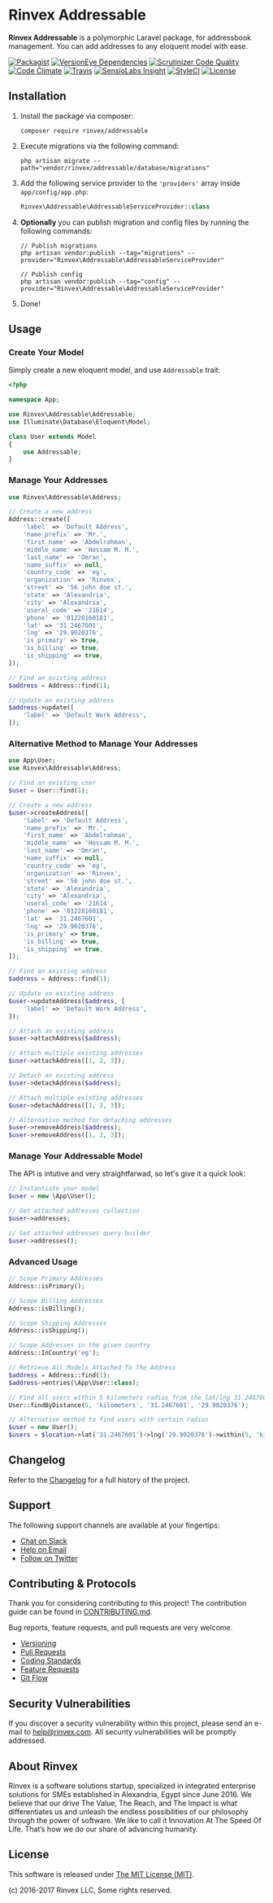 # Rinvex Addressable

**Rinvex Addressable** is a polymorphic Laravel package, for addressbook management. You can add addresses to any eloquent model with ease.

[![Packagist](https://img.shields.io/packagist/v/rinvex/addressable.svg?label=Packagist&style=flat-square)](https://packagist.org/packages/rinvex/addressable)
[![VersionEye Dependencies](https://img.shields.io/versioneye/d/php/rinvex:addressable.svg?label=Dependencies&style=flat-square)](https://www.versioneye.com/php/rinvex:addressable/)
[![Scrutinizer Code Quality](https://img.shields.io/scrutinizer/g/rinvex/addressable.svg?label=Scrutinizer&style=flat-square)](https://scrutinizer-ci.com/g/rinvex/addressable/)
[![Code Climate](https://img.shields.io/codeclimate/github/rinvex/addressable.svg?label=CodeClimate&style=flat-square)](https://codeclimate.com/github/rinvex/addressable)
[![Travis](https://img.shields.io/travis/rinvex/addressable.svg?label=TravisCI&style=flat-square)](https://travis-ci.org/rinvex/addressable)
[![SensioLabs Insight](https://img.shields.io/sensiolabs/i/8a185d9d-f23a-4782-b71c-aa35ee74d385.svg?label=SensioLabs&style=flat-square)](https://insight.sensiolabs.com/projects/8a185d9d-f23a-4782-b71c-aa35ee74d385)
[![StyleCI](https://styleci.io/repos/87485079/shield)](https://styleci.io/repos/87485079)
[![License](https://img.shields.io/packagist/l/rinvex/addressable.svg?label=License&style=flat-square)](https://github.com/rinvex/addressable/blob/develop/LICENSE)


## Installation

1. Install the package via composer:
    ```shell
    composer require rinvex/addressable
    ```

2. Execute migrations via the following command:
    ```
    php artisan migrate --path="vendor/rinvex/addressable/database/migrations"
    ```

3. Add the following service provider to the `'providers'` array inside `app/config/app.php`:
    ```php
    Rinvex\Addressable\AddressableServiceProvider::class
    ```

4. **Optionally** you can publish migration and config files by running the following commands:
    ```shell
    // Publish migrations
    php artisan vendor:publish --tag="migrations" --provider="Rinvex\Addressable\AddressableServiceProvider"

    // Publish config
    php artisan vendor:publish --tag="config" --provider="Rinvex\Addressable\AddressableServiceProvider"
    ```

5. Done!


## Usage

### Create Your Model

Simply create a new eloquent model, and use `Addressable` trait:
``` php
<?php

namespace App;

use Rinvex\Addressable\Addressable;
use Illuminate\Database\Eloquent\Model;

class User extends Model
{
    use Addressable;
}
```

### Manage Your Addresses

```php
use Rinvex\Addressable\Address;

// Create a new address
Address::create([
    'label' => 'Default Address',
    'name_prefix' => 'Mr.',
    'first_name' => 'Abdelrahman',
    'middle_name' => 'Hossam M. M.',
    'last_name' => 'Omran',
    'name_suffix' => null,
    'country_code' => 'eg',
    'organization' => 'Rinvex',
    'street' => '56 john doe st.',
    'state' => 'Alexandria',
    'city' => 'Alexandria',
    'useral_code' => '21614',
    'phone' => '01228160181',
    'lat' => '31.2467601',
    'lng' => '29.9020376',
    'is_primary' => true,
    'is_billing' => true,
    'is_shipping' => true,
]);

// Find an existing address
$address = Address::find(1);

// Update an existing address
$address->update([
    'label' => 'Default Work Address',
]);
```

### Alternative Method to Manage Your Addresses

```php
use App\User;
use Rinvex\Addressable\Address;

// Find an existing user
$user = User::find(1);

// Create a new address
$user->createAddress([
    'label' => 'Default Address',
    'name_prefix' => 'Mr.',
    'first_name' => 'Abdelrahman',
    'middle_name' => 'Hossam M. M.',
    'last_name' => 'Omran',
    'name_suffix' => null,
    'country_code' => 'eg',
    'organization' => 'Rinvex',
    'street' => '56 john doe st.',
    'state' => 'Alexandria',
    'city' => 'Alexandria',
    'useral_code' => '21614',
    'phone' => '01228160181',
    'lat' => '31.2467601',
    'lng' => '29.9020376',
    'is_primary' => true,
    'is_billing' => true,
    'is_shipping' => true,
]);

// Find an existing address
$address = Address::find(1);

// Update an existing address
$user->updateAddress($address, [
    'label' => 'Default Work Address',
]);

// Attach an existing address
$user->attachAddress($address);

// Attach multiple existing addresses
$user->attachAddress([1, 2, 3]);

// Detach an existing address
$user->detachAddress($address);

// Attach multiple existing addresses
$user->detachAddress([1, 2, 3]);

// Alternative method for detaching addresses
$user->removeAddress($address);
$user->removeAddress([1, 2, 3]);
```

### Manage Your Addressable Model

The API is intutive and very straightfarwad, so let's give it a quick look:
```php
// Instantiate your model
$user = new \App\User();

// Get attached addresses collection
$user->addresses;

// Get attached addresses query builder
$user->addresses();
```

### Advanced Usage

```php
// Scope Primary Addresses
Address::isPrimary();

// Scope Billing Addresses
Address::isBilling();

// Scope Shipping Addresses
Address::isShipping();

// Scope Addresses in the given country
Address::InCountry('eg');

// Retrieve All Models Attached To The Address
$address = Address::find(1);
$address->entries(\App\User::class);

// Find all users within 5 kilometers radius from the lat/lng 31.2467601/29.9020376
User::findByDistance(5, 'kilometers', '31.2467601', '29.9020376');

// Alternative method to find users with certain radius
$user = new User();
$users = $location->lat('31.2467601')->lng('29.9020376')->within(5, 'kilometers')->get();
```


## Changelog

Refer to the [Changelog](CHANGELOG.md) for a full history of the project.


## Support

The following support channels are available at your fingertips:

- [Chat on Slack](http://chat.rinvex.com)
- [Help on Email](mailto:help@rinvex.com)
- [Follow on Twitter](https://twitter.com/rinvex)


## Contributing & Protocols

Thank you for considering contributing to this project! The contribution guide can be found in [CONTRIBUTING.md](CONTRIBUTING.md).

Bug reports, feature requests, and pull requests are very welcome.

- [Versioning](CONTRIBUTING.md#versioning)
- [Pull Requests](CONTRIBUTING.md#pull-requests)
- [Coding Standards](CONTRIBUTING.md#coding-standards)
- [Feature Requests](CONTRIBUTING.md#feature-requests)
- [Git Flow](CONTRIBUTING.md#git-flow)


## Security Vulnerabilities

If you discover a security vulnerability within this project, please send an e-mail to [help@rinvex.com](help@rinvex.com). All security vulnerabilities will be promptly addressed.


## About Rinvex

Rinvex is a software solutions startup, specialized in integrated enterprise solutions for SMEs established in Alexandria, Egypt since June 2016. We believe that our drive The Value, The Reach, and The Impact is what differentiates us and unleash the endless possibilities of our philosophy through the power of software. We like to call it Innovation At The Speed Of Life. That’s how we do our share of advancing humanity.


## License

This software is released under [The MIT License (MIT)](LICENSE).

(c) 2016-2017 Rinvex LLC, Some rights reserved.
